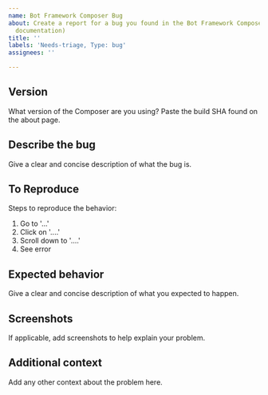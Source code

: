 ```yaml
---
name: Bot Framework Composer Bug
about: Create a report for a bug you found in the Bot Framework Composer (including
  documentation)
title: ''
labels: 'Needs-triage, Type: bug'
assignees: ''

---
```


## Version
What version of the Composer are you using? Paste the build SHA found on the about page.

## Describe the bug
Give a clear and concise description of what the bug is.

## To Reproduce
Steps to reproduce the behavior:
1. Go to '...'
2. Click on '....'
3. Scroll down to '....'
4. See error

## Expected behavior
Give a clear and concise description of what you expected to happen.

## Screenshots
If applicable, add screenshots to help explain your problem.

## Additional context
Add any other context about the problem here.

